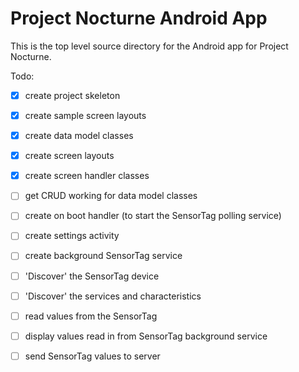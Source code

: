 Project Nocturne Android App
============================

This is the top level source directory for the Android app for Project Nocturne.

Todo:

 - [x] create project skeleton
 - [x] create sample screen layouts
 - [x] create data model classes
 - [x] create screen layouts
 - [x] create screen handler classes
 - [ ] get CRUD working for data model classes
 - [ ] create on boot handler (to start the SensorTag polling service)
 - [ ] create settings activity
 - [ ] create background SensorTag service
 - [ ] 'Discover' the SensorTag device
 - [ ] 'Discover' the services and characteristics
 - [ ] read values from the SensorTag
 - [ ] display values read in from SensorTag background service
 - [ ] send SensorTag values to server
 
